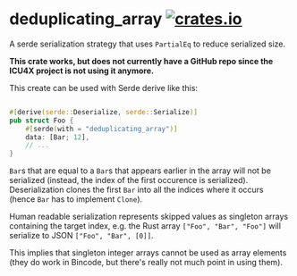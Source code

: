# deduplicating_array [![crates.io](https://img.shields.io/crates/v/deduplicating_array)](https://crates.io/crates/deduplicating_array)

<!-- cargo-rdme start -->

A serde serialization strategy that uses `PartialEq` to reduce serialized size.

**This crate works, but does not currently have a GitHub repo since the ICU4X project
is not using it anymore.**

This create can be used with Serde derive like this:

```rust

#[derive(serde::Deserialize, serde::Serialize)]
pub struct Foo {
    #[serde(with = "deduplicating_array")]
    data: [Bar; 12],
    // ...
}
```

`Bar`s that are equal to a `Bar`s that appears earlier in the array will not be serialized
(instead, the index of the first occurence is serialized). Deserialization clones the first
`Bar` into all the indices where it occurs (hence `Bar` has to implement `Clone`).

Human readable serialization represents skipped values as singleton arrays containing the
target index, e.g. the Rust array `["Foo", "Bar", "Foo"]` will serialize to JSON `["Foo", "Bar", [0]]`.

This implies that singleton integer arrays cannot be used as array elements (they do work in Bincode,
but there's really not much point in using them).

<!-- cargo-rdme end -->
